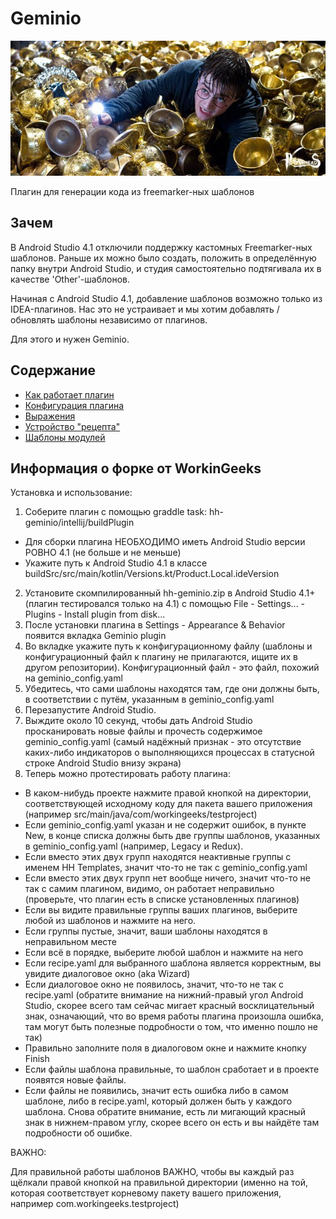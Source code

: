 # Geminio

![Geminio](/plugins/hh-geminio/img/Geminio.png)

Плагин для генерации кода из freemarker-ных шаблонов

## Зачем

В Android Studio 4.1 отключили поддержку кастомных Freemarker-ных шаблонов. Раньше их можно было создать, положить в
определённую папку внутри Android Studio, и студия самостоятельно подтягивала их в качестве 'Other'-шаблонов.

Начиная с Android Studio 4.1, добавление шаблонов возможно только из IDEA-плагинов. Нас это не устраивает и мы хотим
добавлять / обновлять шаблоны независимо от плагинов.

Для этого и нужен Geminio.

## Содержание

- [Как работает плагин](/plugins/hh-geminio/docs/ru/HOW_IT_WORKS.md)
- [Конфигурация плагина](/plugins/hh-geminio/docs/ru/PLUGIN_CONFIG.md)
- [Выражения](/plugins/hh-geminio/docs/ru/EXPRESSIONS.md)
- [Устройство "рецепта"](/plugins/hh-geminio/docs/ru/RECIPE_CONTENT.md)
- [Шаблоны модулей](/plugins/hh-geminio/docs/ru/MODULES_TEMPLATES.md)

## Информация о форке от WorkinGeeks

Установка и использование:

1. Соберите плагин с помощью graddle task: hh-geminio/intellij/buildPlugin
- Для сборки плагина НЕОБХОДИМО иметь Android Studio версии РОВНО 4.1 (не больше и не меньше)
- Укажите путь к Android Studio 4.1 в классе buildSrc/src/main/kotlin/Versions.kt/Product.Local.ideVersion
2. Установите скомпилированный hh-geminio.zip в Android Studio 4.1+ (плагин тестировался только на 4.1)
с помощью File - Settings... - Plugins - Install plugin from disk...
3. После установки плагина в Settings - Appearance & Behavior появится вкладка Geminio plugin
4. Во вкладке укажите путь к конфигурационному файлу (шаблоны и конфигурационный файл к плагину не прилагаются,
ищите их в другом репозитории). Конфигурационный файл - это файл, похожий на geminio_config.yaml
5. Убедитесь, что сами шаблоны находятся там, где они должны быть, в соответствии с путём, указанным в geminio_config.yaml
6. Перезапустите Android Studio.
7. Выждите около 10 секунд, чтобы дать Android Studio просканировать новые файлы и прочесть содержимое geminio_config.yaml
(самый надёжный признак - это отсутствие каких-либо индикаторов о выполняющихся процессах в статусной строке Android Studio
внизу экрана)
8. Теперь можно протестировать работу плагина:
- В каком-нибудь проекте нажмите правой кнопкой на директории, соответствующей исходному коду для
пакета вашего приложения (например src/main/java/com/workingeeks/testproject)
- Если geminio_config.yaml указан и не содержит ошибок, в пункте New, в конце списка должны быть две группы шаблонов,
указанных в geminio_config.yaml (например, Legacy и Redux).
- Если вместо этих двух групп находятся неактивные группы с именем HH Templates, значит что-то не так с geminio_config.yaml
- Если вместо этих двух групп нет вообще ничего, значит что-то не так с самим плагином, видимо, он работает неправильно
(проверьте, что плагин есть в списке установленных плагинов)
- Если вы видите правильные группы ваших плагинов, выберите любой из шаблонов и нажмите на него.
- Если группы пустые, значит, ваши шаблоны находятся в неправильном месте
- Если всё в порядке, выберите любой шаблон и нажмите на него
- Если recipe.yaml для выбранного шаблона является корректным, вы увидите диалоговое окно (aka Wizard)
- Если диалоговое окно не появилось, значит, что-то не так с recipe.yaml (обратите внимание на нижний-правый угол
Android Studio, скорее всего там сейчас мигает красный восклицательный знак, означающий, что во время работы плагина
произошла ошибка, там могут быть полезные подробности о том, что именно пошло не так)
- Правильно заполните поля в диалоговом окне и нажмите кнопку Finish
- Если файлы шаблона правильные, то шаблон сработает и в проекте появятся новые файлы.
- Если файлы не появились, значит есть ошибка либо в самом шаблоне, либо в recipe.yaml,
который должен быть у каждого шаблона. Снова обратите внимание, есть ли мигающий красный знак в нижнем-правом углу,
скорее всего он есть и вы найдёте там подробности об ошибке.

ВАЖНО:

Для правильной работы шаблонов ВАЖНО, чтобы вы каждый раз щёлкали правой кнопкой на правильной директории
(именно на той, которая соответствует корневому пакету вашего приложения, например com.workingeeks.testproject)